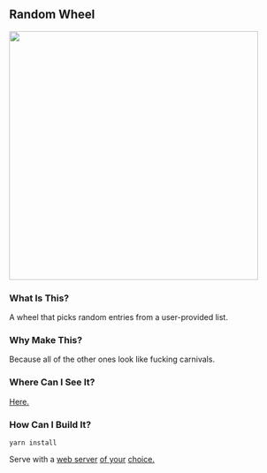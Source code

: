## Random Wheel

<img src='http://i.imgur.com/KAlfIrZ.png' width=450/>

### What Is This?
A wheel that picks random entries from a user-provided list.

### Why Make This?
Because all of the other ones look like fucking carnivals. 

### Where Can I See It?
[Here.](http://randomwheel.com)

### How Can I Build It?

```
yarn install
```
Serve with 
a
<a href="https://www.nginx.com/resources/wiki/">web server</a>
<a href="https://docs.python.org/2/library/simplehttpserver.html">of your</a>
<a href="https://gist.github.com/willurd/5720255">choice.</a>





